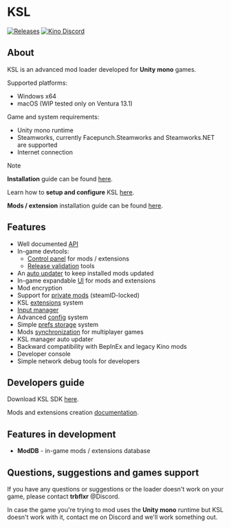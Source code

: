 # KSL

[![Releases](https://img.shields.io/github/v/release/trbflxr/ksl?include_prereleases&label=DOWNLOAD&style=for-the-badge)](https://github.com/trbflxr/ksl/releases)
[![Kino Discord](https://img.shields.io/discord/716264804498538516?label=DISCORD&style=for-the-badge)](https://discord.gg/xvGMEEcEEp)

## About

KSL is an advanced mod loader developed for **Unity mono** games.

Supported platforms:

* Windows x64
* macOS (WIP tested only on Ventura 13.1)

Game and system requirements:

* Unity mono runtime
* Steamworks, currently Facepunch.Steamworks and Steamworks.NET are supported
* Internet connection

> [!NOTE]  
> **Installation** guide can be found [here](https://github.com/trbflxr/ksl/blob/master/doc/guide/install.md).
>
> Learn how to **setup and configure** KSL [here](https://github.com/trbflxr/ksl/blob/master/doc/guide/setup.md).
>
> **Mods / extension** installation guide can be found [here](https://github.com/trbflxr/ksl/blob/master/doc/guide/install_content.md).

## Features

* Well documented [API](https://github.com/trbflxr/ksl/blob/master/doc/api/api.md)
* In-game devtools:
    * [Control panel](https://github.com/trbflxr/ksl/blob/master/doc/guide/dev/control_panel.md) for mods / extensions
    * [Release validation](https://github.com/trbflxr/ksl/blob/master/doc/guide/dev/updater.md#create-and-test-release-archive) tools
* An [auto updater](https://github.com/trbflxr/ksl/blob/master/doc/guide/dev/updater.md) to keep installed mods updated
* In-game expandable [UI](https://github.com/trbflxr/ksl/blob/master/doc/api/ui.md) for mods and extensions
* Mod encryption
* Support for [private mods](https://github.com/trbflxr/ksl/blob/master/doc/guide/dev/control_panel.md#whitelist-management) (steamID-locked)
* KSL [extensions](https://github.com/trbflxr/ksl/blob/master/doc/guide/dev/extensions.md) system
* [Input manager](https://github.com/trbflxr/ksl/blob/master/doc/api/input.md)
* Advanced [config](https://github.com/trbflxr/ksl/blob/master/doc/api/config.md) system
* Simple [prefs storage](https://github.com/trbflxr/ksl/blob/master/doc/api/prefs.md) system
* Mods [synchronization](https://github.com/trbflxr/ksl/blob/master/doc/api/sync.md) for multiplayer games
* KSL manager auto updater
* Backward compatibility with BepInEx and legacy Kino mods
* Developer console
* Simple network debug tools for developers

## Developers guide

Download KSL SDK [here](https://github.com/trbflxr/ksl_sdk).

Mods and extensions creation [documentation](https://github.com/trbflxr/ksl/blob/master/doc/guide/dev/sdk.md).

## Features in development

* **ModDB** - in-game mods / extensions database

## Questions, suggestions and games support

If you have any questions or suggestions or the loader doesn't work on your game, please contact **trbflxr** @Discord.

In case the game you're trying to mod uses the **Unity mono** runtime but KSL doesn't work with it, contact me on Discord and we'll work something out.
